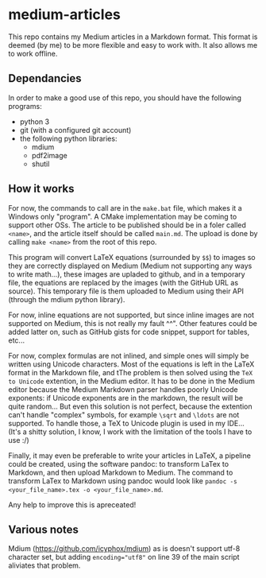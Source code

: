 # medium-articles

This repo contains my Medium articles in a Markdown format. This format is deemed
(by me) to be more flexible and easy to work with. It also allows me to work
offline. 

## Dependancies

In order to make a good use of this repo, you should have the following programs:
- python 3
- git (with a configured git account)
- the following python libraries:
	+ mdium
	+ pdf2image
	+ shutil

## How it works

For now, the commands to call are in the `make.bat` file, which makes it a
Windows only "program". A CMake implementation may be coming to support other
OSs. The article to be published should be in a foler called `<name>`, and the
article itself should be called `main.md`. The upload is done by calling 
`make <name>` from the root of this repo.

This program will convert LaTeX equations (surrounded by `$$`) to images so they
are correctly displayed on Medium (Medium not supporting any ways to write
math...), these images are upladed to github, and in a temporary file, the
equations are replaced by the images (with the GitHub URL as source). This
temporary file is them uploaded to Medium using their API (through the mdium
python library).

For now, inline equations are not supported, but since inline images are not
supported on Medium, this is not really my fault ^^". Other features could be
added latter on, such as GitHub gists for code snippet, support for tables,
etc...

For now, complex formulas are not inlined, and simple ones will simply be
written using Unicode characters. Most of the equations is left in the LaTeX
format in the Markdown file, and tThe problem is then solved using the
`TeX to Unicode` extention, in the Medium editor. It has to be done in the Medium
editor because the Medium Markdown parser handles poorly Unicode exponents: if
Unicode exponents are in the markdown, the result will be quite random... But
even this solution is not perfect, because the extention can't handle "complex"
symbols, for example `\sqrt` and `\ldots` are not supported. To handle those, a
TeX to Unicode plugin is used in my IDE... (It's a shitty solution, I know, I
work with the limitation of the tools I have to use :/)

Finally, it may even be preferable to write your articles in LaTeX, a pipeline
could be created, using the software pandoc: to transform LaTex to Markdown, and
then upload Markdown to Medium. The command to transform LaTex to Markdown using
pandoc would look like `pandoc -s <your_file_name>.tex -o <your_file_name>.md`.

Any help to improve this is apreceated!

## Various notes

Mdium (https://github.com/icyphox/mdium) as is doesn't
support utf-8 character set, but adding `encoding="utf8"` on line 39 of the main
script aliviates that problem.
